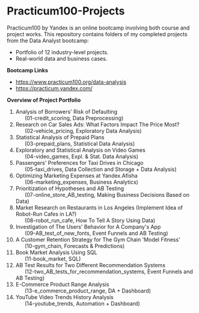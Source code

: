 # Practicum100-Projects

Practicum100 by Yandex is an online bootcamp involving both course and project works. 
This repository contains folders of my completed projects from the Data Analyst bootcamp:
- Portfolio of 12 industry-level projects.
- Real-world data and business cases.

**Bootcamp Links**

- https://www.practicum100.org/data-analysis
- https://practicum.yandex.com/

**Overview of Project Portfolio**

1) Analysis of Borrowers' Risk of Defaulting <br> &nbsp;&nbsp;&nbsp;&nbsp;&nbsp; (01-credit_scoring, Data Preprocessing)
2) Research on Car Sales Ads: What Factors Impact The Price Most? <br> &nbsp;&nbsp;&nbsp;&nbsp;&nbsp; (02-vehicle_pricing, Exploratory Data Analysis)
3) Statistical Analysis of Prepaid Plans <br> &nbsp;&nbsp;&nbsp;&nbsp;&nbsp; (03-prepaid_plans, Statistical Data Analysis)
4) Exploratory and Statistical Analysis on Video Games <br> &nbsp;&nbsp;&nbsp;&nbsp;&nbsp; (04-video_games, Expl. & Stat. Data Analysis)
5) Passengers' Preferences for Taxi Drives in Chicago <br> &nbsp;&nbsp;&nbsp;&nbsp;&nbsp; (05-taxi_drives, Data Collection and Storage + Data Analysis)
6) Optimizing Marketing Expenses at Yandex.Afisha <br> &nbsp;&nbsp;&nbsp;&nbsp;&nbsp; (06-marketing_expenses, Business Analytics)
7) Prioritization of Hypotheses and AB Testing <br> &nbsp;&nbsp;&nbsp;&nbsp;&nbsp; (07-online_store_AB_testing, Making Business Decisions Based on Data)
8) Market Research on Restaurants in Los Angeles (Implement Idea of Robot-Run Cafes in LA?) <br> &nbsp;&nbsp;&nbsp;&nbsp;&nbsp; (08-robot_run_cafe, How To Tell A Story Using Data)
9) Investigation of The Users' Behavior for A Company's App <br> &nbsp;&nbsp;&nbsp;&nbsp;&nbsp; (09-AB_test_of_new_fonts, Event Funnels and AB Testing)
10) A Customer Retention Strategy for The Gym Chain 'Model Fitness' <br> &nbsp;&nbsp;&nbsp;&nbsp;&nbsp; (10-gym_chain, Forecasts & Predictions)
11) Book Market Analysis Using SQL <br> &nbsp;&nbsp;&nbsp;&nbsp;&nbsp; (11-book_market, SQL)
12) AB Test Results for Two Different Recommendation Systems <br> &nbsp;&nbsp;&nbsp;&nbsp;&nbsp; (12-two_AB_tests_for_recommendation_systems, Event Funnels and AB Testing)
13) E-Commerce Product Range Analysis <br> &nbsp;&nbsp;&nbsp;&nbsp;&nbsp; (13-e_commerce_product_range, DA + Dashboard)
14) YouTube Video Trends History Analysis <br> &nbsp;&nbsp;&nbsp;&nbsp;&nbsp; (14-youtube_trends, Automation + Dashboard)
